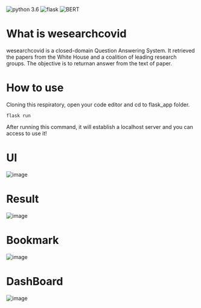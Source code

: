 <img src="https://img.shields.io/badge/python-3.6-green" alt="python 3.6" /> <img src="https://img.shields.io/badge/flask-1.1.2-blue" alt="flask" /> <img src="https://img.shields.io/badge/BERT-red" alt="BERT" />

# What is wesearchcovid

wesearchcovid is a closed-domain Question Answering System. It retrieved the papers from the White House and a coalition of leading research groups. The objective is to returnan answer from the text of paper.



# How to use 
Cloning this respiratory, open your code editor and cd to flask_app folder.<br/>
 
 `flask run ` <br/>
 
 After running this command, it will establish a localhost server and you can access to use it! <br/>
 
 # UI
 ![image](https://i.imgur.com/oJTA7VE.jpg)
 
 # Result
 
 ![image](https://i.imgur.com/HTqxw9L.png)
 
 # Bookmark
 
 ![image](https://i.imgur.com/CUnFHTz.png)
 
 # DashBoard
 
  ![image](https://i.imgur.com/dzXdNSS.png)
